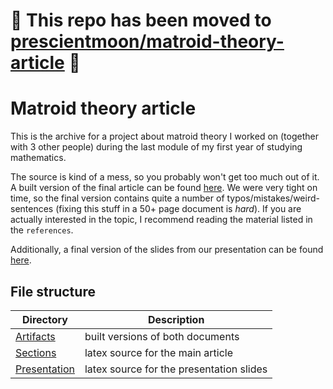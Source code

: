 # 🚧 This repo has been moved to [prescientmoon/matroid-theory-article](https://github.com/prescientmoon/matroid-theory-article) 🚧
# Matroid theory article

This is the archive for a project about matroid theory I worked on (together with 3 other people) during the last module of my first year of studying mathematics.

The source is kind of a mess, so you probably won't get too much out of it. A built version of the final article can be found [here](./Artifacts/final-version.pdf). We were very tight on time, so the final version contains quite a number of typos/mistakes/weird-sentences (fixing this stuff in a 50+ page document is _hard_). If you are actually interested in the topic, I recommend reading the material listed in the `references`.

Additionally, a final version of the slides from our presentation can be found [here](./Artifacts/presentation.pdf).

## File structure

| Directory                      | Description                              |
| ------------------------------ | ---------------------------------------- |
| [Artifacts](./Artifacts)       | built versions of both documents         |
| [Sections](./Sections)         | latex source for the main article        |
| [Presentation](./Presentation) | latex source for the presentation slides |

